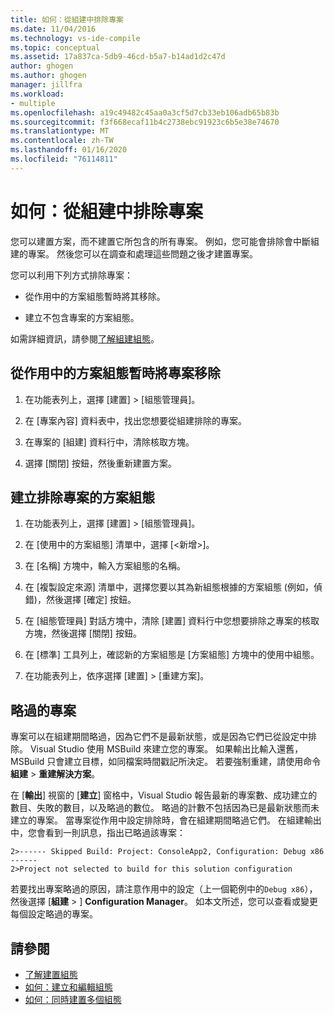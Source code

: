 ```yaml
---
title: 如何：從組建中排除專案
ms.date: 11/04/2016
ms.technology: vs-ide-compile
ms.topic: conceptual
ms.assetid: 17a837ca-5db9-46cd-b5a7-b14ad1d2c47d
author: ghogen
ms.author: ghogen
manager: jillfra
ms.workload:
- multiple
ms.openlocfilehash: a19c49482c45aa0a3cf5d7cb33eb106adb65b83b
ms.sourcegitcommit: f3f668ecaf11b4c2738ebc91923c6b5e38e74670
ms.translationtype: MT
ms.contentlocale: zh-TW
ms.lasthandoff: 01/16/2020
ms.locfileid: "76114811"
---
```

# <a name="how-to-exclude-projects-from-a-build"></a>如何：從組建中排除專案

您可以建置方案，而不建置它所包含的所有專案。 例如，您可能會排除會中斷組建的專案。 然後您可以在調查和處理這些問題之後才建置專案。

您可以利用下列方式排除專案：

- 從作用中的方案組態暫時將其移除。

- 建立不包含專案的方案組態。

如需詳細資訊，請參閱[了解組建組態](../ide/understanding-build-configurations.md)。

## <a name="to-temporarily-remove-a-project-from-the-active-solution-configuration"></a>從作用中的方案組態暫時將專案移除

1. 在功能表列上，選擇 [建置] > [組態管理員]。

2. 在 [專案內容] 資料表中，找出您想要從組建排除的專案。

3. 在專案的 [組建] 資料行中，清除核取方塊。

4. 選擇 [關閉] 按鈕，然後重新建置方案。

## <a name="to-create-a-solution-configuration-that-excludes-a-project"></a>建立排除專案的方案組態

1. 在功能表列上，選擇 [建置] > [組態管理員]。

2. 在 [使用中的方案組態] 清單中，選擇 [\<新增>]。

3. 在 [名稱] 方塊中，輸入方案組態的名稱。

4. 在 [複製設定來源] 清單中，選擇您要以其為新組態根據的方案組態 (例如，偵錯)，然後選擇 [確定] 按鈕。

5. 在 [組態管理員] 對話方塊中，清除 [建置] 資料行中您想要排除之專案的核取方塊，然後選擇 [關閉] 按鈕。

6. 在 [標準] 工具列上，確認新的方案組態是 [方案組態] 方塊中的使用中組態。

7. 在功能表列上，依序選擇 [建置] > [重建方案]。

## <a name="skipped-projects"></a>略過的專案

專案可以在組建期間略過，因為它們不是最新狀態，或是因為它們已從設定中排除。 Visual Studio 使用 MSBuild 來建立您的專案。 如果輸出比輸入還舊，MSBuild 只會建立目標，如同檔案時間戳記所決定。 若要強制重建，請使用命令**組建** > **重建解決方案**。

在 [**輸出**] 視窗的 [**建立**] 窗格中，Visual Studio 報告最新的專案數、成功建立的數目、失敗的數目，以及略過的數位。 略過的計數不包括因為已是最新狀態而未建立的專案。 當專案從作用中設定排除時，會在組建期間略過它們。 在組建輸出中，您會看到一則訊息，指出已略過該專案：

```output
2>------ Skipped Build: Project: ConsoleApp2, Configuration: Debug x86 ------
2>Project not selected to build for this solution configuration
```

若要找出專案略過的原因，請注意作用中的設定（上一個範例中的`Debug x86`），然後選擇 [**組建** > ] **Configuration Manager**。 如本文所述，您可以查看或變更每個設定略過的專案。

## <a name="see-also"></a>請參閱

- [了解建置組態](../ide/understanding-build-configurations.md)
- [如何：建立和編輯組態](../ide/how-to-create-and-edit-configurations.md)
- [如何：同時建置多個組態](../ide/how-to-build-multiple-configurations-simultaneously.md)
